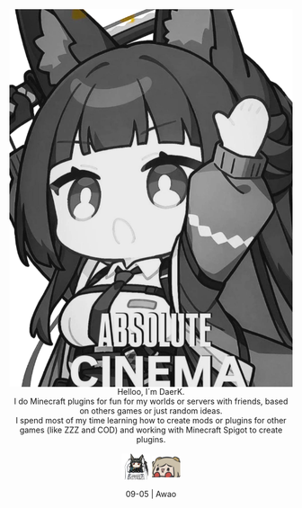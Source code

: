 
<img align="right" src="docs/AbsoluteCinemaMiyabi.png">


<br/><br/>
<p align= "center">
    <p align= "center">
        Helloo, I´m DaerK.
        <br/>
        I do Minecraft plugins for fun for my worlds or servers with friends, based on others games or just random ideas.
        <br/>
        I spend most of my time learning how to create mods or plugins for other games (like ZZZ and COD) and working with Minecraft Spigot to create plugins.
        <br/><br/>
        <img align="center" src ="docs/AbsoluteCinemaMiyabi2.jpg" width="50" />
        <img align="center" src ="docs/BurniceAwao.png" width="50" />
        <br/><br/>
        09-05 | Awao
    </p>
</p>